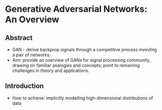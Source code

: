 # Generative Adversarial Networks: An Overview

## Abstract

- GAN - derive backprop signals through a competitive process invovling a pair of networks;
- Aim: provide an overview of GANs for signal processing community, drawing on familiar analogies and concepts; point to remaining challenges in theory and applications.

## Introduction

- How to achieve: implicitly modelling high-dimensional distributions of data